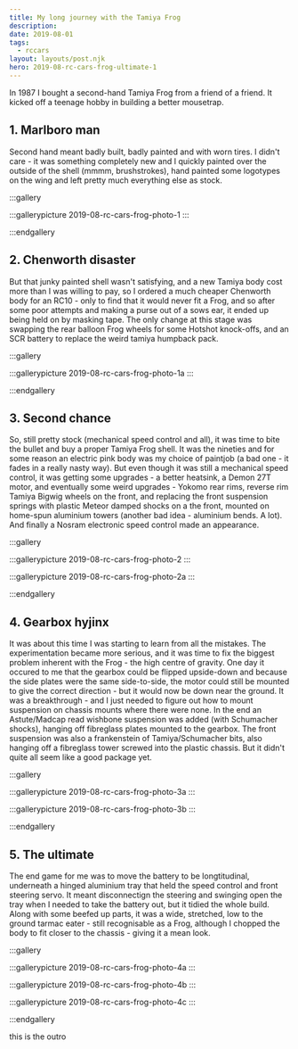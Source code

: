 ```yaml
---
title: My long journey with the Tamiya Frog
description: 
date: 2019-08-01
tags:
  - rccars
layout: layouts/post.njk
hero: 2019-08-rc-cars-frog-ultimate-1
---
```


In 1987 I bought a second-hand Tamiya Frog from a friend of a friend. It kicked off a teenage hobby in building a better mousetrap.

## 1. Marlboro man

Second hand meant badly built, badly painted and with worn tires. I didn't care - it was something completely new and I quickly painted over the outside of the shell (mmmm, brushstrokes), hand painted some logotypes on the wing and left pretty much everything else as stock.

:::gallery

:::gallerypicture 2019-08-rc-cars-frog-photo-1
::: 
  
:::endgallery

## 2. Chenworth disaster

But that junky painted shell wasn't satisfying, and a new Tamiya body cost more than I was willing to pay, so I ordered a much cheaper Chenworth body for an RC10 - only to find that it would never fit a Frog, and so after some poor attempts and making a purse out of a sows ear, it ended up being held on by masking tape. The only change at this stage was swapping the rear balloon Frog wheels for some Hotshot knock-offs, and an SCR battery to replace the weird tamiya humpback pack.

:::gallery
  
:::gallerypicture 2019-08-rc-cars-frog-photo-1a
:::  
  
:::endgallery

## 3. Second chance

So, still pretty stock (mechanical speed control and all), it was time to bite the bullet and buy a proper Tamiya Frog shell. It was the nineties and for some reason an electric pink body was my choice of paintjob (a bad one - it fades in a really nasty way). But even though it was still a mechanical speed control, it was getting some upgrades - a better heatsink, a Demon 27T motor, and eventually some weird upgrades - Yokomo rear rims, reverse rim Tamiya Bigwig wheels on the front, and replacing the front suspension springs with plastic Meteor damped shocks on a the front, mounted on home-spun aluminium towers (another bad idea - aluminium bends. A lot). And finally a Nosram electronic speed control made an appearance.

:::gallery
  
:::gallerypicture 2019-08-rc-cars-frog-photo-2
:::

:::gallerypicture 2019-08-rc-cars-frog-photo-2a
:::
  
:::endgallery

## 4. Gearbox hyjinx

It was about this time I was starting to learn from all the mistakes. The experimentation became more serious, and it was time to fix the biggest problem inherent with the Frog - the high centre of gravity. One day it occured to me that the gearbox could be flipped upside-down and because the side plates were the same side-to-side, the motor could still be mounted to give the correct direction - but it would now be down near the ground. It was a breakthrough - and I just needed to figure out how to mount suspension on chassis mounts where there were none. In the end an Astute/Madcap read wishbone suspension was added (with Schumacher shocks), hanging off fibreglass plates mounted to the gearbox. The front suspension was also a frankenstein of Tamiya/Schumacher bits, also hanging off a fibreglass tower screwed into the plastic chassis. But it didn't quite all seem like a good package yet.

:::gallery
  
:::gallerypicture 2019-08-rc-cars-frog-photo-3a
:::

:::gallerypicture 2019-08-rc-cars-frog-photo-3b
:::
  
:::endgallery

## 5. The ultimate

The end game for me was to move the battery to be longtitudinal, underneath a hinged aluminium tray that held the speed control and front steering servo. It meant disconnectign the steering and swinging open the tray when I needed to take the battery out, but it tidied the whole build. Along with some beefed up parts, it was a wide, stretched, low to the ground tarmac eater - still recognisable as a Frog, although I chopped the body to fit closer to the chassis - giving it a mean look.

:::gallery
  
:::gallerypicture 2019-08-rc-cars-frog-photo-4a
:::

:::gallerypicture 2019-08-rc-cars-frog-photo-4b
:::

:::gallerypicture 2019-08-rc-cars-frog-photo-4c
:::

:::endgallery

this is the outro